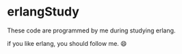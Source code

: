 erlangStudy
===========

These code are programmed by me during studying erlang.

if you like erlang, you should follow me. :smile:
